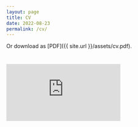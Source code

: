 ```yaml
---
layout: page
title: CV
date: 2022-08-23
permalink: /cv/
---
```


Or download as [PDF]({{ site.url }}/assets/cv.pdf).
# <embed src="https://{{ site.url }}/assets/cv.pdf" type="application/pdf"/>

<div>
 <div id="adobe-dc-view" style="height: 55vh; width: 50vw"></div>
 <script src="https://documentcloud.adobe.com/view-sdk/viewer.js"></script>
 <script type="text/javascript">
    document.addEventListener("adobe_dc_view_sdk.ready", function()
    {
        var adobeDCView = new AdobeDC.View({clientId: "52234b276d33457396444dc2a35e6508", divId: "adobe-dc-view"});
        adobeDCView.previewFile(
       {
          content:   {location: {url: "/assets/cv.pdf"}},
          metaData: {fileName: "cv.pdf"}
       });
    });
 </script>
</div>
